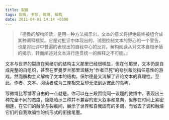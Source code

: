 ```yaml
---
title: 裂痕
tags: 裂痕, 书写, 微博, 解构
date: 2011-04-01 14:14 +0800
---
```



> 『德曼的解构阅读，是用一种方法揭示出，文本的意义将拒绝最终被组合成某种阐释框架。它是对批评中体现出的、试图控制文本的野心的一个警告，也是对批评中普遍的表现出的自我中心的反对。解构阅读从对文本自相矛盾的揭示，转而阐述对文本进行连贯统一的解释之不可能。』

文本与世界的裂痕在索绪尔的结构主义那里已经很明显，但在他那里，文本仍是自成完整的自组织，甚至在罗曼罗兰那里滥觞为“作者已死”的夸张和能指任意性的游戏。然而解构主义解构了文本的结构，保尔德曼又消解了评论文本的真理性。至此，作者、文本、阅读者成为三座相交互却无法到达彼此的岛屿。

写微博比写博客自由的一点就是，你可以在三段围绕同一议题的微博中，表现出三种完全不同的态度，隐隐暗示三种并不兼容的宏大叙事和意向，但却在时间上紧密相连，在它们的融洽与裂痕间，展示了世界和自我固有的多调，而省去了调和融熔它们的自我欺骗性的纯形式的衔接笔墨。

 

